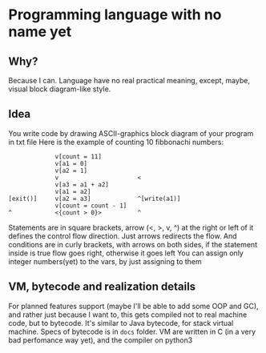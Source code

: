 # Programming language with no name yet
## Why?
Because I can. Language have no real practical meaning, except, maybe, visual block diagram-like style.

## Idea
You write code by drawing ASCII-graphics block diagram of your program in txt file
Here is the example of counting 10 fibbonachi numbers:
```
             v[count = 11]
             v[a1 = 0]
             v[a2 = 1]
             v                      <
             v[a3 = a1 + a2]
             v[a1 = a2]
[exit()]     v[a2 = a3]             ^[write(a1)]
             v[count = count - 1]
^            <{count > 0}>          ^
```

Statements are in square brackets, arrow (<, >, v, ^) at the right or left of it defines the control flow direction. Just arrows redirects the flow. And conditions are in curly brackets, with arrows on both sides, if the statement inside is true flow goes right, otherwise it goes left
You can assign only integer numbers(yet) to the vars, by just assigning to them

## VM, bytecode and realization details
For planned features support (maybe I'll be able to add some OOP and GC), and rather just because I want to, this gets compiled not to real machine code, but to bytecode. It's similar to Java bytecode, for stack virtual machine. Specs of bytecode is in `docs` folder. VM are written in C (in a very bad perfomance way yet), and the compiler on python3
